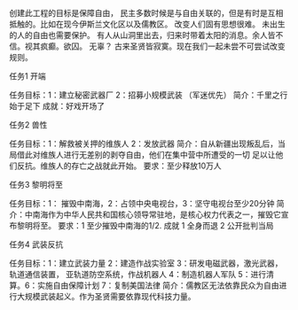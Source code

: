 创建此工程的目标是保障自由，
民主多数时候是与自由关联的，但是有时是互相抵触的。比如在现今伊斯兰文化区以及儒教区。
改变人们固有思想很难。
未出生的人的自由也需要保护。
有人从山洞里出去，归来时带着太阳的消息。余人皆不信。视其疯癫。欲囚。
无辜？
古来圣贤皆寂寞。现在我们一起未尝不可尝试改变规则。

任务1 开端

任务目标：1：建立秘密武器厂 2：招募小规模武装 （军迷优先）
简介：千里之行始于足下
成就：好戏开场了

任务2 兽性

任务目标：1：解救被关押的维族人 2：发放武器
简介：自从新疆出现叛乱后，当局借此对维族人进行无差别的剥夺自由，他们在集中营中所遭受的一切
足以让他们反抗。维族人的存亡之战就此开始。
要求：至少释放10万人
						
任务3 黎明将至

任务目标：1： 摧毁中南海，2：占领中央电视台，3：坚守电视台至少20分钟
简介：中南海作为中华人民共和国核心领导常驻地，是核心权力代表之一，摧毁它宣布黎明将至。
要求：1 至少摧毁中南海的1/2.
成就 1 全身而退 2 公开批判当局 

任务4 武装反抗

任务目标：1：建立武装力量 2：建造作战实验室 3：研发电磁武器，激光武器，轨道通信装置，
亚轨道防空系统，作战机器人 4：制造机器人军队 5：进行清算。6：实施自由保障计划 7：复制美国法律
简介：儒教区无法依靠民众为自由进行大规模武装起义。作为圣贤需要依靠现代科技力量。
